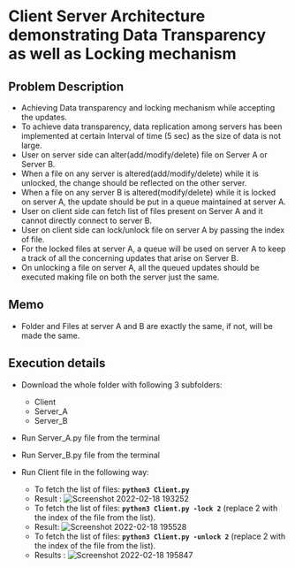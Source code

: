 # Client Server Architecture demonstrating Data Transparency as well as Locking mechanism

## Problem Description
   - Achieving Data transparency and locking mechanism while accepting the updates.
   - To achieve data transparency, data replication among servers has been implemented at certain Interval of time (5 sec) as the size of data is not large.
   - User on server side can alter(add/modify/delete) file on Server A or Server B.
   - When a file on any server is altered(add/modify/delete) while it is unlocked, the change should be reflected on the other server.
   - When a file on any server B is altered(modify/delete) while it is locked on server A, the update should be put in a queue maintained at server A.
   - User on client side can fetch list of files present on Server A and it cannot directly connect to server B.
   - User on client side can lock/unlock file on server A by passing the index of file.
   - For the locked files at server A, a queue will be used on server A to keep a track of all the concerning updates that arise on Server B.
   - On unlocking a file on server A, all the queued updates should be executed making file on both the server just the same. 

## Memo
   - Folder and Files at server A and B are exactly the same, if not, will be made the same.
   
## Execution details

* Download the whole folder with following 3 subfolders:
   * Client
   * Server_A
   * Server_B


* Run Server_A.py file from the terminal
* Run Server_B.py file from the terminal
* Run Client file in the following way:
    * To fetch the list of files: __`python3 Client.py`__   
    * Result : ![Screenshot 2022-02-18 193252](https://user-images.githubusercontent.com/25501934/154781509-8dfe6bc6-ba5a-4856-805a-d18bff137f53.png)
    * To fetch the list of files: __`python3 Client.py -lock 2`__ (replace 2 with the index of the file from the list).
    * Result: ![Screenshot 2022-02-18 195528](https://user-images.githubusercontent.com/25501934/154781606-73479032-33f5-4457-b8f9-37d87899bb79.png)
    * To fetch the list of files: __`python3 Client.py -unlock 2`__ (replace 2 with the index of the file from the list).
    * Results : ![Screenshot 2022-02-18 195847](https://user-images.githubusercontent.com/25501934/154781758-f547e058-d7de-4e18-a18d-4a54962c6763.png)



